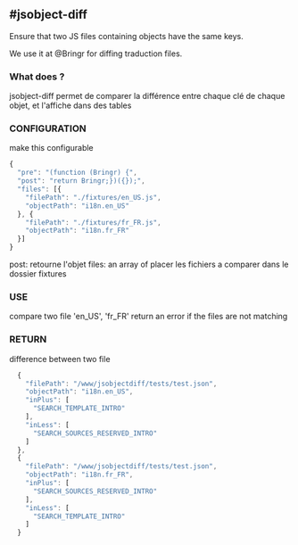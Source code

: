 #jsobject-diff
-------------

Ensure that two JS files containing objects have the same keys.

We use it at @Bringr for diffing traduction files.

### What does ?

jsobject-diff permet de comparer la différence entre chaque clé de chaque objet, et l'affiche dans des tables


### CONFIGURATION

make this configurable

```javascript
{
  "pre": "(function (Bringr) {",
  "post": "return Bringr;})({});",
  "files": [{
    "filePath": "./fixtures/en_US.js",
    "objectPath": "i18n.en_US"
  }, {
    "filePath": "./fixtures/fr_FR.js",
    "objectPath": "i18n.fr_FR"
  }]
}
```

post: retourne l'objet
files: an array of 
placer les fichiers a comparer dans le dossier fixtures


### USE

compare two file
'en_US', 'fr_FR'
return an error if the files are not matching


### RETURN

difference between two file

```javascript
  {
    "filePath": "/www/jsobjectdiff/tests/test.json",
    "objectPath": "i18n.en_US",
    "inPlus": [
      "SEARCH_TEMPLATE_INTRO"
    ],
    "inLess": [
      "SEARCH_SOURCES_RESERVED_INTRO"
    ]
  },
  {
    "filePath": "/www/jsobjectdiff/tests/test.json",
    "objectPath": "i18n.fr_FR",
    "inPlus": [
      "SEARCH_SOURCES_RESERVED_INTRO"
    ],
    "inLess": [
      "SEARCH_TEMPLATE_INTRO"
    ]
  }
```